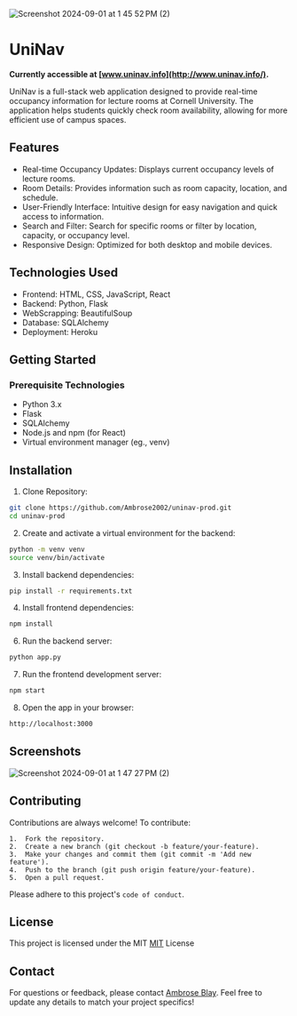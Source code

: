 
![Screenshot 2024-09-01 at 1 45 52 PM (2)](https://github.com/user-attachments/assets/a42201b3-1657-4a3c-9226-4491d9bdca49)

# UniNav
**Currently accessible at [www.uninav.info](http://www.uninav.info/).**

UniNav is a full-stack web application designed to provide real-time occupancy information for lecture rooms at Cornell University. The application helps students quickly check room availability, allowing for more efficient use of campus spaces.


## Features

- Real-time Occupancy Updates: Displays current occupancy levels of lecture rooms.
- Room Details: Provides information such as room capacity, location, and schedule.
- User-Friendly Interface: Intuitive design for easy navigation and quick access to information.
- Search and Filter: Search for specific rooms or filter by location, capacity, or occupancy level.
- Responsive Design: Optimized for both desktop and mobile devices.



## Technologies Used

- Frontend: HTML, CSS, JavaScript, React
- Backend: Python, Flask
- WebScrapping: BeautifulSoup
- Database: SQLAlchemy
- Deployment: Heroku
## Getting Started

### Prerequisite Technologies

- Python 3.x
- Flask
- SQLAlchemy
- Node.js and npm (for React)
- Virtual environment manager (eg., venv)
## Installation

1. Clone Repository:
```bash
git clone https://github.com/Ambrose2002/uninav-prod.git
cd uninav-prod
```

2. Create and activate a virtual environment for the backend:
```bash
python -m venv venv
source venv/bin/activate
```

3. Install backend dependencies:
```bash
pip install -r requirements.txt
```

4. Install frontend dependencies:
```bash
npm install
```

6. Run the backend server:
```bash
python app.py
```

7. Run the frontend development server:
```bash
npm start
```

8. Open the app in your browser:
```bash
http://localhost:3000
```


    
## Screenshots
![Screenshot 2024-09-01 at 1 47 27 PM (2)](https://github.com/user-attachments/assets/89fa3eb4-1a53-4b84-a733-0a8dc2fed5d6)


## Contributing

Contributions are always welcome! To contribute:

	1.	Fork the repository.
	2.	Create a new branch (git checkout -b feature/your-feature).
	3.	Make your changes and commit them (git commit -m 'Add new feature').
	4.	Push to the branch (git push origin feature/your-feature).
	5.	Open a pull request.

Please adhere to this project's `code of conduct`.


## License

This project is licensed under the MIT [MIT](https://choosealicense.com/licenses/mit/) License


## Contact

For questions or feedback, please contact [Ambrose Blay](mailto:ambrose2002blay@gmail.com.com).
Feel free to update any details to match your project specifics!
